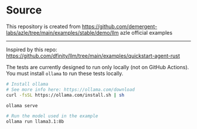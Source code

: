 # Source

This repository is created from https://github.com/demergent-labs/azle/tree/main/examples/stable/demo/llm azle official examples

___

Inspired by this repo: https://github.com/dfinity/llm/tree/main/examples/quickstart-agent-rust

The tests are currently designed to run only locally (not on GitHub Actions). You must install `ollama` to run these tests locally.

```bash
# Install ollama
# See more info here: https://ollama.com/download
curl -fsSL https://ollama.com/install.sh | sh

ollama serve

# Run the model used in the example
ollama run llama3.1:8b
```
